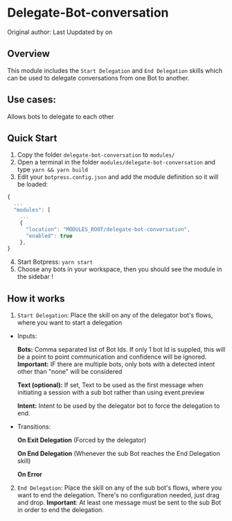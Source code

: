 # Delegate-Bot-conversation
Original author:
Last Uupdated by on

## Overview

This module includes the `Start Delegation` and `End Delegation` skills which can be used to delegate conversations from one Bot to another.

## Use cases:
Allows bots to delegate to each other

## Quick Start

1. Copy the folder `delegate-bot-conversation` to `modules/`
2. Open a terminal in the folder `modules/delegate-bot-conversation` and type `yarn && yarn build`
3. Edit your `botpress.config.json` and add the module definition so it will be loaded:

```js
{
  ...
  "modules": [
    ...
    {
      "location": "MODULES_ROOT/delegate-bot-conversation",
      "enabled": true
    },
}
```

4. Start Botpress: `yarn start`
5. Choose any bots in your workspace, then you should see the module in the sidebar !

## How it works

1. `Start Delegation`: Place the skill on any of the delegator bot's flows, where you want to start a delegation

- Inputs:

  **Bots:** Comma separated list of Bot Ids. If only 1 bot Id is suppled, this will be a point to point communication and confidence will be ignored.
  **Important:** IF there are multiple bots, only bots with a detected intent other than "none" will be considered

  **Text (optional):** If set, Text to be used as the first message when initiating a session with a sub bot rather than using event.preview

  **Intent:** Intent to be used by the delegator bot to force the delegation to end.

- Transitions:

  **On Exit Delegation** (Forced by the delegator)

  **On End Delegation** (Whenever the sub Bot reaches the End Delegation skill)

  **On Error**

2. `End Delegation`: Place the skill on any of the sub bot's flows, where you want to end the delegation. There's no configuration needed, just drag and drop.
   **Important**: At least one message must be sent to the sub Bot in order to end the delegation.
